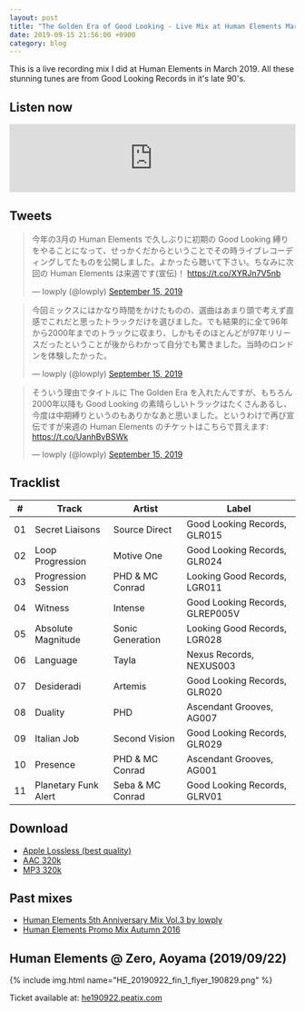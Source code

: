 ```yaml
---
layout: post
title: "The Golden Era of Good Looking - Live Mix at Human Elements March 2019"
date: 2019-09-15 21:56:00 +0900
category: blog
---
```


This is a live recording mix I did at Human Elements in March 2019. All these stunning tunes are from Good Looking Records in it's late 90's.

## Listen now

<iframe width="100%" height="120" src="https://www.mixcloud.com/widget/iframe/?hide_cover=1&feed=%2Flowply%2Fthe-golden-era-of-good-looking-live-mix-at-human-elements-march-2019%2F" frameborder="0" ></iframe>

## Tweets

<blockquote class="twitter-tweet" data-theme="light"><p lang="ja" dir="ltr">今年の3月の Human Elements で久しぶりに初期の Good Looking 縛りをやることになって、せっかくだからということでその時ライブレコーディングしてたものを公開しました。よかったら聴いて下さい。ちなみに次回の Human Elements は来週です(宣伝)！ <a href="https://t.co/XYRJn7V5nb">https://t.co/XYRJn7V5nb</a></p>&mdash; lowply (@lowply) <a href="https://twitter.com/lowply/status/1173276490537947139?ref_src=twsrc%5Etfw">September 15, 2019</a></blockquote> <script async src="https://platform.twitter.com/widgets.js" charset="utf-8"></script>

<blockquote class="twitter-tweet"><p lang="ja" dir="ltr">今回ミックスにはかなり時間をかけたものの、選曲はあまり頭で考えず直感でこれだと思ったトラックだけを選びました。でも結果的に全て96年から2000年までのトラックに収まり、しかもそのほとんどが97年リリースだったということが後からわかって自分でも驚きました。当時のロンドンを体験したかった。</p>&mdash; lowply (@lowply) <a href="https://twitter.com/lowply/status/1173276491620081665?ref_src=twsrc%5Etfw">September 15, 2019</a></blockquote> <script async src="https://platform.twitter.com/widgets.js" charset="utf-8"></script>

<blockquote class="twitter-tweet"><p lang="ja" dir="ltr">そういう理由でタイトルに The Golden Era を入れたんですが、もちろん2000年以降も Good Looking の素晴らしいトラックはたくさんあるし、今度は中期縛りというのもありかなあと思いました。というわけで再び宣伝ですが来週の Human Elements のチケットはこちらで買えます: <a href="https://t.co/UanhBvBSWk">https://t.co/UanhBvBSWk</a></p>&mdash; lowply (@lowply) <a href="https://twitter.com/lowply/status/1173276493281054720?ref_src=twsrc%5Etfw">September 15, 2019</a></blockquote> <script async src="https://platform.twitter.com/widgets.js" charset="utf-8"></script>

## Tracklist

\# | Track | Artist | Label
-- | -- | -- | --
01 | Secret Liaisons | Source Direct | Good Looking Records, GLR015
02 | Loop Progression | Motive One | Good Looking Records, GLR024
03 | Progression Session | PHD & MC Conrad | Looking Good Records, LGR011
04 | Witness | Intense | Good Looking Records, GLREP005V
05 | Absolute Magnitude | Sonic Generation | Looking Good Records, LGR028
06 | Language | Tayla | Nexus Records, NEXUS003
07 | Desideradi | Artemis | Good Looking Records, GLR020
08 | Duality | PHD | Ascendant Grooves, AG007
09 | Italian Job | Second Vision | Good Looking Records, GLR029
10 | Presence | PHD & MC Conrad | Ascendant Grooves, AG001
11 | Planetary Funk Alert | Seba & MC Conrad | Good Looking Records, GLRV01

## Download
- [Apple Lossless (best quality)](https://lowply.org/mixes/the-golden-era-of-goodlooking-alac.m4a)
- [AAC 320k](https://lowply.org/mixes/the-golden-era-of-goodlooking-aac.m4a)
- [MP3 320k](https://lowply.org/mixes/the-golden-era-of-goodlooking.mp3)

## Past mixes

- [Human Elements 5th Anniversary Mix Vol.3 by lowply](/blog/2011/07/human-elements-5th-promo-mix/)
- [Human Elements Promo Mix Autumn 2016](/blog/2017/08/human-elements-promo-mix-autumn-2016/)

## Human Elements @ Zero, Aoyama (2019/09/22)

{% include img.html name="HE_20190922_fin_1_flyer_190829.png" %}

Ticket available at: [he190922.peatix.com](https://he190922.peatix.com/)
